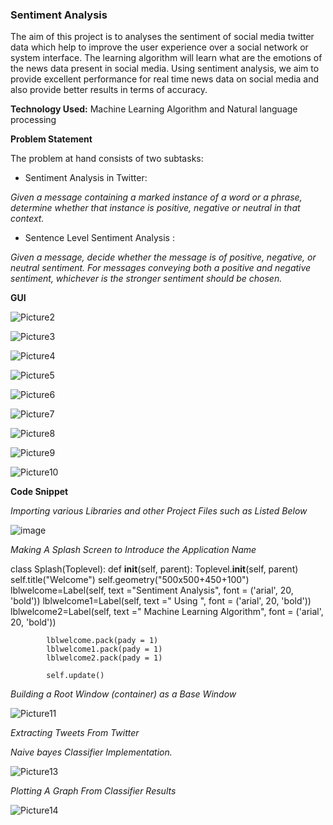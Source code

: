 ### **Sentiment Analysis**
The aim of this project is to analyses the sentiment of social media twitter data which help to improve the user experience over a social network or system interface. The learning algorithm will learn what are the emotions of the news data present in social media. Using sentiment analysis, we aim to provide excellent performance for real time news data on social media and also provide better results in terms of accuracy.

**Technology Used:**
Machine Learning Algorithm and Natural language processing

**Problem Statement**

The problem at hand consists of two subtasks:

- Sentiment Analysis in Twitter:

_Given a message containing a marked instance of a word or a phrase, determine whether that instance is positive, negative or neutral in that context._

-  Sentence Level Sentiment Analysis :

_Given a message, decide whether the message is of positive, negative, or neutral sentiment. For messages conveying both a positive and negative sentiment, whichever is the stronger sentiment should be chosen._


**GUI** 

![Picture2](https://user-images.githubusercontent.com/32463263/93847300-34eda300-fcc4-11ea-8c9f-e4b0e91ba993.png)

![Picture3](https://user-images.githubusercontent.com/32463263/93847314-3ae38400-fcc4-11ea-9248-f0f53f41ac4d.png)

![Picture4](https://user-images.githubusercontent.com/32463263/93847404-71210380-fcc4-11ea-8da7-ca7e40316187.png)

![Picture5](https://user-images.githubusercontent.com/32463263/93847408-754d2100-fcc4-11ea-990c-a92dcc48bd10.png)

![Picture6](https://user-images.githubusercontent.com/32463263/93847479-a3326580-fcc4-11ea-8c43-c96aca455a8c.png)

![Picture7](https://user-images.githubusercontent.com/32463263/93847486-a9c0dd00-fcc4-11ea-953c-54def10c22b8.png)

![Picture8](https://user-images.githubusercontent.com/32463263/93847538-c78e4200-fcc4-11ea-9abc-0ab2e2b592bf.png)

![Picture9](https://user-images.githubusercontent.com/32463263/93847544-cbba5f80-fcc4-11ea-8363-1bc8fa2b2748.png)

![Picture10](https://user-images.githubusercontent.com/32463263/93847560-d83eb800-fcc4-11ea-8973-2a6dcf135a8b.png)



**Code Snippet**

*Importing various Libraries and other Project Files such as Listed Below*

![image](https://user-images.githubusercontent.com/32463263/93846826-cbb96000-fcc2-11ea-93f6-49b5d6a816b7.png)

*Making A Splash Screen to Introduce the Application Name*

class Splash(Toplevel):
        def __init__(self, parent):
            Toplevel.__init__(self, parent)
            self.title("Welcome")
            self.geometry("500x500+450+100")
            lblwelcome=Label(self, text ="Sentiment Analysis", font = ('arial', 20, 'bold'))
            lblwelcome1=Label(self, text =" Using ", font = ('arial', 20, 'bold'))
            lblwelcome2=Label(self, text =" Machine Learning Algorithm", font = ('arial', 20, 'bold'))
        
            lblwelcome.pack(pady = 1)
            lblwelcome1.pack(pady = 1)
            lblwelcome2.pack(pady = 1)
            
            self.update()

*Building a Root Window (container) as a Base Window*

![Picture11](https://user-images.githubusercontent.com/32463263/93847789-8f3b3380-fcc5-11ea-924d-05212e764a93.png)

*Extracting Tweets From Twitter*


*Naive bayes Classifier Implementation.*

![Picture13](https://user-images.githubusercontent.com/32463263/93847879-d9241980-fcc5-11ea-90b3-381cf5320af8.png)


*Plotting A Graph From Classifier Results*

![Picture14](https://user-images.githubusercontent.com/32463263/93847922-ef31da00-fcc5-11ea-873a-3751ec619707.png)


